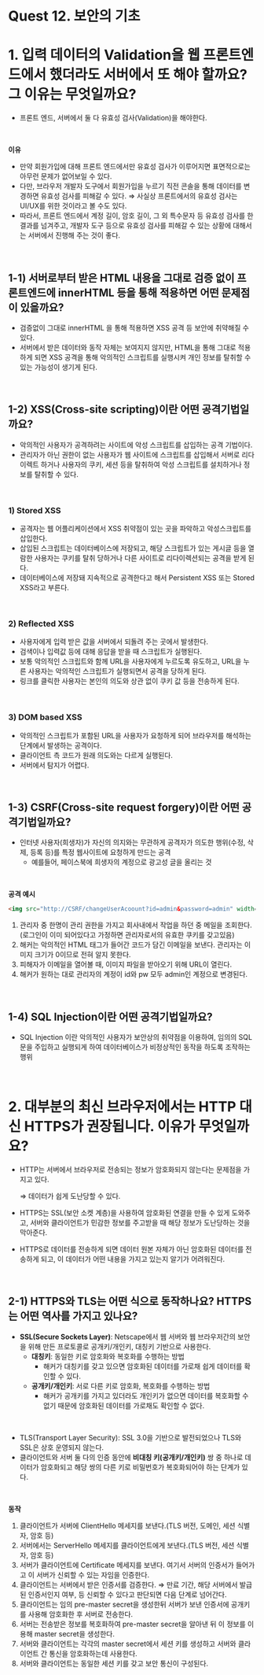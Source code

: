 # Quest 12. 보안의 기초

# 1. 입력 데이터의 Validation을 웹 프론트엔드에서 했더라도 서버에서 또 해야 할까요? 그 이유는 무엇일까요?

- 프론트 엔드, 서버에서 둘 다 유효성 검사(Validation)을 해야한다.

<br />

**이유**

- 만약 회원가입에 대해 프론트 엔드에서만 유효성 검사가 이루어지면 표면적으로는 아무런 문제가 없어보일 수 있다.
- 다만, 브라우저 개발자 도구에서 회원가입을 누르기 직전 콘솔을 통해 데이터를 변경하면 유효성 검사를 피해갈 수 있다. ⇒ 사실상 프론트에서의 유효성 검사는 UI/UX를 위한 것이라고 볼 수도 있다.
- 따라서, 프론트 엔드에서 계정 길이, 암호 길이, 그 외 특수문자 등 유효성 검사를 한 결과를 넘겨주고, 개발자 도구 등으로 유효성 검사를 피해갈 수 있는 상황에 대해서는 서버에서 진행해 주는 것이 좋다.

<br />

## 1-1) 서버로부터 받은 HTML 내용을 그대로 검증 없이 프론트엔드에 innerHTML 등을 통해 적용하면 어떤 문제점이 있을까요?

- 검증없이 그대로 innerHTML 을 통해 적용하면 XSS 공격 등 보안에 취약해질 수 있다.
- 서버에서 받은 데이터와 동작 자체는 보여지지 않지만, HTML을 통해 그대로 적용하게 되면 XSS 공격을 통해 악의적인 스크립트를 실행시켜 개인 정보를 탈취할 수 있는 가능성이 생기게 된다.

<br />

## 1-2) XSS(Cross-site scripting)이란 어떤 공격기법일까요?

- 악의적인 사용자가 공격하려는 사이트에 악성 스크립트를 삽입하는 공격 기법이다.
- 관리자가 아닌 권한이 없는 사용자가 웹 사이트에 스크립트를 삽입해서 서버로 리다이렉트 하거나 사용자의 쿠키, 세션 등을 탈취하여 악성 스크립트를 설치하거나 정보를 탈취할 수 있다.

<br />

### 1) Stored XSS

- 공격자는 웹 어플리케이션에서 XSS 취약점이 있는 곳을 파악하고 악성스크립트를 삽입한다.
- 삽입된 스크립트는 데이터베이스에 저장되고, 해당 스크립트가 있는 게시글 등을 열람한 사용자는 쿠키를 탈취 당하거나 다른 사이트로 리다이렉션되는 공격을 받게 된다.
- 데이터베이스에 저장돼 지속적으로 공격한다고 해서 Persistent XSS 또는 Stored XSS라고 부른다.

<br />

### 2) Reflected XSS

- 사용자에게 입력 받은 값을 서버에서 되돌려 주는 곳에서 발생한다.
- 검색이나 입력값 등에 대해 응답을 받을 때 스크립트가 실행된다.
- 보통 악의적인 스크립트와 함께 URL을 사용자에게 누르도록 유도하고, URL을 누른 사용자는 악의적인 스크립트가 실행되면서 공격을 당하게 된다.
- 링크를 클릭한 사용자는 본인의 의도와 상관 없이 쿠키 값 등을 전송하게 된다.

<br />

### 3) DOM based XSS

- 악의적인 스크립트가 포함된 URL을 사용자가 요청하게 되어 브라우저를 해석하는 단계에서 발생하는 공격이다.
- 클라이언트 측 코드가 원래 의도와는 다르게 실행된다.
- 서버에서 탐지가 어렵다.

<br />

## 1-3) CSRF(Cross-site request forgery)이란 어떤 공격기법일까요?

- 인터넷 사용자(희생자)가 자신의 의지와는 무관하게 공격자가 의도한 행위(수정, 삭제, 등록 등)를 특정 웹사이트에 요청하게 만드는 공격
    - 예를들어, 페이스북에 희생자의 계정으로 광고성 글을 올리는 것

<br />

**공격 예시**

```html
<img src="http://CSRF/changeUserAcoount?id=admin&password=admin" width="0" height="0">
```

1. 관리자 중 한명이 관리 권한을 가지고 회사내에서 작업을 하던 중 메일을 조회한다. (로그인이 이미 되어있다고 가정하면 관리자로서의 유효한 쿠키를 갖고있음)
2. 해커는 악의적인 HTML 태그가 들어간 코드가 담긴 이메일을 보낸다. 관리자는 이미지 크기가 0이므로 전혀 알지 못한다.
3. 피해자가 이메일을 열어볼 때, 이미지 파일을 받아오기 위해 URL이 열린다.
4. 해커가 원하는 대로 관리자의 계정이 id와 pw 모두 admin인 계정으로 변경된다.

<br />

## 1-4) SQL Injection이란 어떤 공격기법일까요?

- SQL Injection 이란 악의적인 사용자가 보안상의 취약점을 이용하여, 임의의 SQL 문을 주입하고 실행되게 하여 데이터베이스가 비정상적인 동작을 하도록 조작하는 행위

<br />

# 2. 대부분의 최신 브라우저에서는 HTTP 대신 HTTPS가 권장됩니다. 이유가 무엇일까요?

- HTTP는 서버에서 브라우저로 전송되는 정보가 암호화되지 않는다는 문제점을 가지고 있다.
    
    ⇒ 데이터가 쉽게 도난당할 수 있다.
    
- HTTPS는 SSL(보안 소켓 계층)을 사용하여 암호화된 연결을 만들 수 있게 도와주고, 서버와 클라이언트가 민감한 정보를 주고받을 때 해당 정보가 도난당하는 것을 막아준다.
- HTTPS로 데이터를 전송하게 되면 데이터 원본 자체가 아닌 암호화된 데이터를 전송하게 되고, 이 데이터가 어떤 내용을 가지고 있는지 알기가 어려워진다.

<br />

## 2-1) HTTPS와 TLS는 어떤 식으로 동작하나요? HTTPS는 어떤 역사를 가지고 있나요?

- **SSL(Secure Sockets Layer)**: Netscape에서 웹 서버와 웹 브라우저간의 보안을 위해 만든 프로토콜로 공개키/개인키, 대칭키 기반으로 사용한다.
    - **대칭키**: 동일한 키로 암호화와 복호화를 수행하는 방법
        - 해커가 대칭키를 갖고 있으면 암호화된 데이터를 가로채 쉽게 데이터를 확인할 수 있다.
    - **공개키/개인키**: 서로 다른 키로 암호화, 복호화를 수행하는 방법
        - 해커가 공개키를 가지고 있더라도 개인키가 없으면 데이터를 복호화할 수 없기 때문에 암호화된 데이터를 가로채도 확인할 수 없다.

<br />

- TLS(Transport Layer Security): SSL 3.0을 기반으로 발전되었으나 TLS와 SSL은 상호 운영되지 않는다.
- 클라이언트와 서버 둘 다의 인증 동안에 **비대칭 키(공개키/개인키)** 쌍 중 하나로 데이터가 암호화되고 해당 쌍의 다른 키로 비밀번호가 복호화되어야 하는 단계가 있다.

<br />

**동작**

1. 클라이언트가 서버에 ClientHello 메세지를 보낸다.(TLS 버전, 도메인, 세션 식별자, 암호 등)
2. 서버에서는 ServerHello 메세지를 클라이언트에게 보낸다.(TLS 버전, 세션 식별자, 암호 등)
3. 서버가 클라이언트에 Certificate 메세지를 보낸다. 여기서 서버의 인증서가 들어가고 이 서버가 신뢰할 수 있는 자임을 인증한다.
4. 클라이언트는 서버에서 받은 인증서를 검증한다. ⇒ 만료 기간, 해당 서버에서 발급된 인증서인지 여부, 등 신뢰할 수 있다고 판단되면 다음 단계로 넘어간다.
5. 클라이언트는 임의 pre-master secret을 생성한뒤 서버가 보낸 인증서에 공개키를 사용해 암호화한 후 서버로 전송한다.
6. 서버는 전송받은 정보를 복호화하여 pre-master secret을 알아낸 뒤 이 정보를 이용해 master secret을 생성한다.
7. 서버와 클라이언트는 각각의 master secret에서 세션 키를 생성하고 서버와 클라이언트 간 통신을 암호화하는데 사용한다.
8. 서버와 클라이언트는 동일한 세션 키를 갖고 보안 통신이 구성된다.